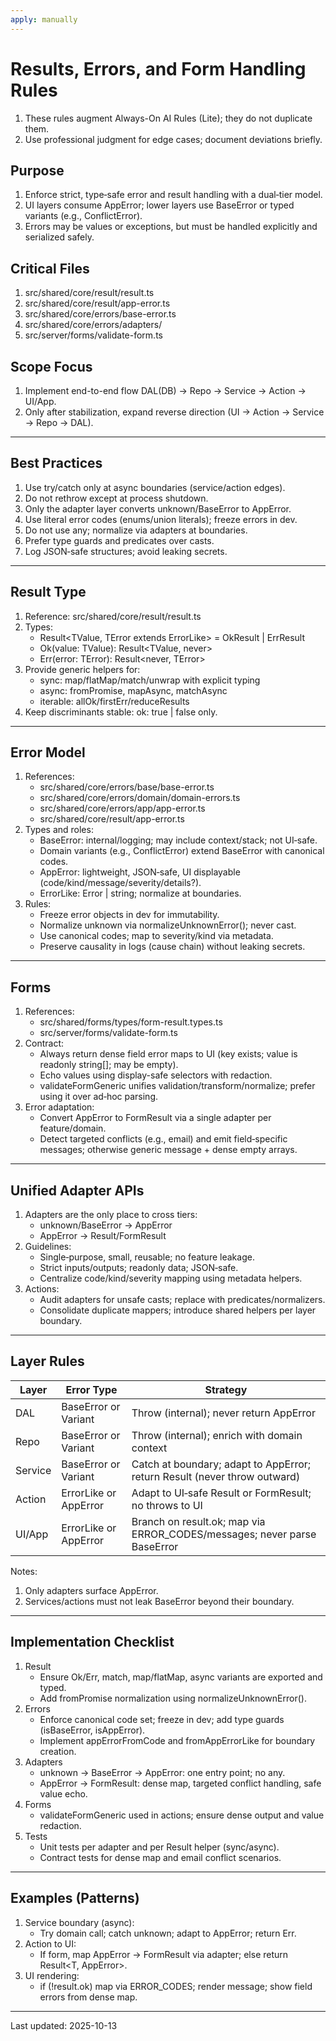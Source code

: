 ```yaml
---
apply: manually
---
```


# Results, Errors, and Form Handling Rules

1. These rules augment Always-On AI Rules (Lite); they do not duplicate them.
2. Use professional judgment for edge cases; document deviations briefly.

## Purpose

1. Enforce strict, type‑safe error and result handling with a dual‑tier model.
2. UI layers consume AppError; lower layers use BaseError or typed variants (e.g., ConflictError).
3. Errors may be values or exceptions, but must be handled explicitly and serialized safely.

## Critical Files

1. src/shared/core/result/result.ts
2. src/shared/core/result/app-error.ts
3. src/shared/core/errors/base-error.ts
4. src/shared/core/errors/adapters/
5. src/server/forms/validate-form.ts

## Scope Focus

1. Implement end-to-end flow DAL(DB) → Repo → Service → Action → UI/App.
2. Only after stabilization, expand reverse direction (UI → Action → Service → Repo → DAL).

---

## Best Practices

1. Use try/catch only at async boundaries (service/action edges).
2. Do not rethrow except at process shutdown.
3. Only the adapter layer converts unknown/BaseError to AppError.
4. Use literal error codes (enums/union literals); freeze errors in dev.
5. Do not use any; normalize via adapters at boundaries.
6. Prefer type guards and predicates over casts.
7. Log JSON‑safe structures; avoid leaking secrets.

---

## Result Type

1. Reference: src/shared/core/result/result.ts
2. Types:
   - Result<TValue, TError extends ErrorLike> = OkResult<TValue> | ErrResult<TError>
   - Ok<TValue>(value: TValue): Result<TValue, never>
   - Err<TError extends ErrorLike>(error: TError): Result<never, TError>
3. Provide generic helpers for:
   - sync: map/flatMap/match/unwrap with explicit typing
   - async: fromPromise, mapAsync, matchAsync
   - iterable: allOk/firstErr/reduceResults
4. Keep discriminants stable: ok: true | false only.

---

## Error Model

1. References:
   - src/shared/core/errors/base/base-error.ts
   - src/shared/core/errors/domain/domain-errors.ts
   - src/shared/core/errors/app/app-error.ts
   - src/shared/core/result/app-error.ts
2. Types and roles:
   - BaseError: internal/logging; may include context/stack; not UI‑safe.
   - Domain variants (e.g., ConflictError) extend BaseError with canonical codes.
   - AppError: lightweight, JSON‑safe, UI displayable (code/kind/message/severity/details?).
   - ErrorLike: Error | string; normalize at boundaries.
3. Rules:
   - Freeze error objects in dev for immutability.
   - Normalize unknown via normalizeUnknownError(); never cast.
   - Use canonical codes; map to severity/kind via metadata.
   - Preserve causality in logs (cause chain) without leaking secrets.

---

## Forms

1. References:
   - src/shared/forms/types/form-result.types.ts
   - src/server/forms/validate-form.ts
2. Contract:
   - Always return dense field error maps to UI (key exists; value is readonly string[]; may be empty).
   - Echo values using display-safe selectors with redaction.
   - validateFormGeneric unifies validation/transform/normalize; prefer using it over ad‑hoc parsing.
3. Error adaptation:
   - Convert AppError to FormResult via a single adapter per feature/domain.
   - Detect targeted conflicts (e.g., email) and emit field‑specific messages; otherwise generic message + dense empty arrays.

---

## Unified Adapter APIs

1. Adapters are the only place to cross tiers:
   - unknown/BaseError → AppError
   - AppError → Result/FormResult
2. Guidelines:
   - Single‑purpose, small, reusable; no feature leakage.
   - Strict inputs/outputs; readonly data; JSON‑safe.
   - Centralize code/kind/severity mapping using metadata helpers.
3. Actions:
   - Audit adapters for unsafe casts; replace with predicates/normalizers.
   - Consolidate duplicate mappers; introduce shared helpers per layer boundary.

---

## Layer Rules

| Layer   | Error Type            | Strategy                                                                  |
| ------- | --------------------- | ------------------------------------------------------------------------- |
| DAL     | BaseError or Variant  | Throw (internal); never return AppError                                   |
| Repo    | BaseError or Variant  | Throw (internal); enrich with domain context                              |
| Service | BaseError or Variant  | Catch at boundary; adapt to AppError; return Result (never throw outward) |
| Action  | ErrorLike or AppError | Adapt to UI‑safe Result or FormResult; no throws to UI                    |
| UI/App  | ErrorLike or AppError | Branch on result.ok; map via ERROR_CODES/messages; never parse BaseError  |

Notes:

1. Only adapters surface AppError.
2. Services/actions must not leak BaseError beyond their boundary.

---

## Implementation Checklist

1. Result
   - Ensure Ok/Err, match, map/flatMap, async variants are exported and typed.
   - Add fromPromise normalization using normalizeUnknownError().
2. Errors
   - Enforce canonical code set; freeze in dev; add type guards (isBaseError, isAppError).
   - Implement appErrorFromCode and fromAppErrorLike for boundary creation.
3. Adapters
   - unknown → BaseError → AppError: one entry point; no any.
   - AppError → FormResult: dense map, targeted conflict handling, safe value echo.
4. Forms
   - validateFormGeneric used in actions; ensure dense output and value redaction.
5. Tests
   - Unit tests per adapter and per Result helper (sync/async).
   - Contract tests for dense map and email conflict scenarios.

---

## Examples (Patterns)

1. Service boundary (async):
   - Try domain call; catch unknown; adapt to AppError; return Err<AppError>.
2. Action to UI:
   - If form, map AppError → FormResult via adapter; else return Result<T, AppError>.
3. UI rendering:
   - if (!result.ok) map via ERROR_CODES; render message; show field errors from dense map.

---

Last updated: 2025-10-13
